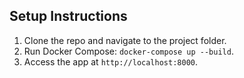## Setup Instructions

1. Clone the repo and navigate to the project folder.
2. Run Docker Compose: `docker-compose up --build`.
3. Access the app at `http://localhost:8000`.
